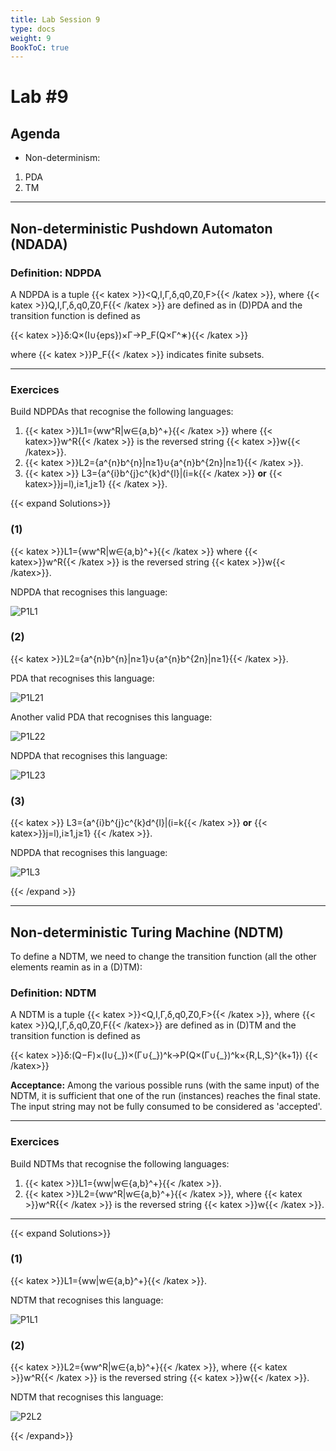 ```yaml
---
title: Lab Session 9
type: docs
weight: 9
BookToC: true
---
```

# Lab #9

## Agenda

- Non-determinism:  
1) PDA
2) TM  

------

## Non-deterministic Pushdown Automaton (NDADA)

### **Definition: NDPDA**  

A NDPDA is a tuple {{< katex >}}<Q,I,Γ,δ,q0,Z0,F>{{< /katex >}}, where {{< katex >}}Q,I,Γ,δ,q0,Z0,F{{< /katex >}} are defined as in (D)PDA and the transition function is defined as

{{< katex >}}δ:Q×(I∪{eps})×Γ→P_F(Q×Γ^∗){{< /katex >}}


where {{< katex >}}P_F{{< /katex >}} indicates finite subsets.

------

### **Exercices**  

Build NDPDAs that recognise the following languages:
1) {{< katex >}}L1=\{ww^R|w∈{a,b}^+\}{{< /katex >}} where {{< katex>}}w^R{{< /katex >}} is the reversed string {{< katex >}}w{{< /katex>}}.
2) {{< katex >}}L2=\{a^{n}b^{n}|n≥1\}∪\{a^{n}b^{2n}|n≥1\}{{< /katex >}}.
3) {{< katex >}} L3=\{a^{i}b^{j}c^{k}d^{l}|(i=k{{< /katex >}} **or** {{< katex>}}j=l),i≥1,j≥1\} {{< /katex >}}.

{{< expand Solutions>}}

### (1)

{{< katex >}}L1=\{ww^R|w∈{a,b}^+\}{{< /katex >}} where {{< katex>}}w^R{{< /katex >}} is the reversed string {{< katex >}}w{{< /katex>}}.

NDPDA that recognises this language:

![P1L1](/images/lab9/P1L1.PNG)

### (2)

{{< katex >}}L2=\{a^{n}b^{n}|n≥1\}∪\{a^{n}b^{2n}|n≥1\}{{< /katex >}}.

PDA that recognises this language:

![P1L21](/images/lab9/P1L1.PNG)

Another valid PDA that recognises this language:

![P1L22](/images/lab9/P1L1.PNG)

NDPDA that recognises this language:

![P1L23](/images/lab9/P1L1.PNG)

### (3)

{{< katex >}} L3=\{a^{i}b^{j}c^{k}d^{l}|(i=k{{< /katex >}} **or** {{< katex>}}j=l),i≥1,j≥1\} {{< /katex >}}.

NDPDA that recognises this language:

![P1L3](/images/lab9/P1L1.PNG)

{{< /expand >}}



------

## Non-deterministic Turing Machine (NDTM)

To define a NDTM, we need to change the transition function (all the other elements reamin as in a (D)TM):

### **Definition: NDTM**  

A NDTM is a tuple {{< katex >}}<Q,I,Γ,δ,q0,Z0,F>{{< /katex >}}, where {{< katex >}}Q,I,Γ,δ,q0,Z0,F{{< /katex>}} are defined as in (D)TM and the transition function is defined as

{{< katex >}}δ:(Q−F)×(I∪\{\_\})×(Γ∪\{\_\})^k→P(Q×(Γ∪\{\_\})^k×\{R,L,S\}^{k+1}) {{< /katex>}}

**Acceptance:** Among the various possible runs (with the same input) of the NDTM, it is sufficient that one of the run (instances) reaches the final state. The input string may not be fully consumed to be considered as 'accepted'.

------

### **Exercices**

Build NDTMs that recognise the following languages:
1) {{< katex >}}L1=\{ww|w∈\{a,b\}^+\}{{< /katex >}}.
2) {{< katex >}}L2=\{ww^R|w∈\{a,b\}^+\}{{< /katex >}}, where {{< katex >}}w^R{{< /katex >}} is the reversed string {{< katex >}}w{{< /katex >}}.

------


{{< expand Solutions>}}

### (1)

{{< katex >}}L1=\{ww|w∈\{a,b\}^+\}{{< /katex >}}.

NDTM that recognises this language:

![P1L1](/images/lab9/P2L1.PNG)

### (2)
{{< katex >}}L2=\{ww^R|w∈\{a,b\}^+\}{{< /katex >}}, where {{< katex >}}w^R{{< /katex >}} is the reversed string {{< katex >}}w{{< /katex >}}.

NDTM that recognises this language:

![P2L2](/images/lab9/P1L1.PNG)

{{< /expand>}}